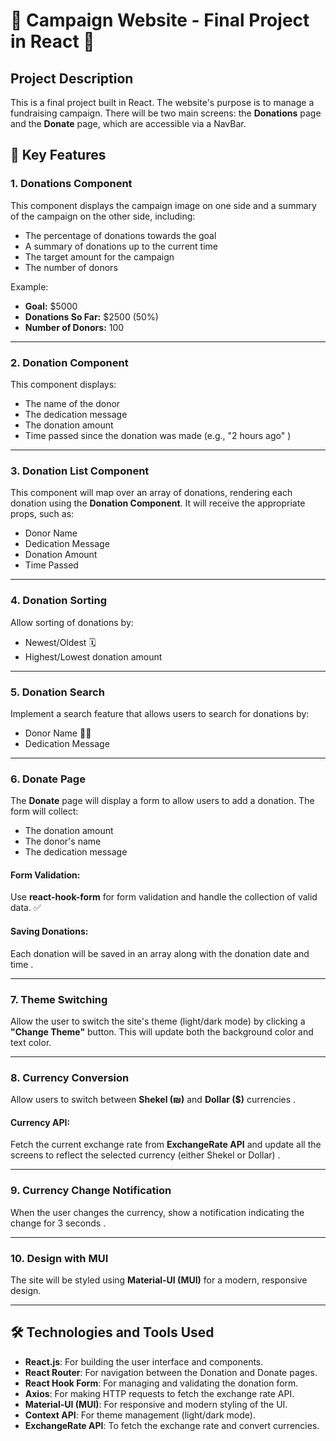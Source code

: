 
# 🎉 Campaign Website - Final Project in React 🎉

## Project Description
This is a final project built in React. The website's purpose is to manage a fundraising campaign. There will be two main screens: the **Donations** page and the **Donate** page, which are accessible via a NavBar.

## 🚀 Key Features

### 1. Donations Component
This component displays the campaign image on one side and a summary of the campaign on the other side, including:

- The percentage of donations towards the goal 
- A summary of donations up to the current time 
- The target amount for the campaign 
- The number of donors 

Example:

- **Goal:** $5000
- **Donations So Far:** $2500 (50%) 
- **Number of Donors:** 100 

---

### 2. Donation Component
This component displays:

- The name of the donor 
- The dedication message 
- The donation amount 
- Time passed since the donation was made (e.g., "2 hours ago" )

---

### 3. Donation List Component
This component will map over an array of donations, rendering each donation using the **Donation Component**. It will receive the appropriate props, such as:

- Donor Name 
- Dedication Message 
- Donation Amount 
- Time Passed 

---

### 4. Donation Sorting
Allow sorting of donations by:

- Newest/Oldest 🗓
- Highest/Lowest donation amount 

---

### 5. Donation Search
Implement a search feature that allows users to search for donations by:

- Donor Name 🧑‍💼
- Dedication Message 

---

### 6. Donate Page
The **Donate** page will display a form to allow users to add a donation. The form will collect:

- The donation amount 
- The donor's name 
- The dedication message 

#### Form Validation:
Use **react-hook-form** for form validation and handle the collection of valid data. ✅

#### Saving Donations:
Each donation will be saved in an array along with the donation date and time .

---

### 7. Theme Switching
Allow the user to switch the site's theme (light/dark mode)  by clicking a **"Change Theme"** button. This will update both the background color and text color.

---

### 8. Currency Conversion
Allow users to switch between **Shekel (₪)** and **Dollar ($)** currencies .

#### Currency API:
Fetch the current exchange rate from **ExchangeRate API** and update all the screens to reflect the selected currency (either Shekel or Dollar) .

---

### 9. Currency Change Notification
When the user changes the currency, show a notification indicating the change for 3 seconds .

---

### 10. Design with MUI
The site will be styled using **Material-UI (MUI)** for a modern, responsive design.

---

## 🛠️ Technologies and Tools Used

- **React.js**: For building the user interface and components.
- **React Router**: For navigation between the Donation and Donate pages.
- **React Hook Form**: For managing and validating the donation form.
- **Axios**: For making HTTP requests to fetch the exchange rate API.
- **Material-UI (MUI)**: For responsive and modern styling of the UI.
- **Context API**: For theme management (light/dark mode).
- **ExchangeRate API**: To fetch the exchange rate and convert currencies.

